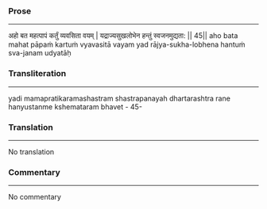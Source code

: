 ### Prose 
 --- 
अहो बत महत्पापं कर्तुं व्यवसिता वयम् |
यद्राज्यसुखलोभेन हन्तुं स्वजनमुद्यता: || 45||
aho bata mahat pāpaṁ kartuṁ vyavasitā vayam
yad rājya-sukha-lobhena hantuṁ sva-janam udyatāḥ

### Transliteration 
 --- 
yadi mamapratikaramashastram shastrapanayah dhartarashtra rane hanyustanme kshemataram bhavet - 45-

### Translation 
 --- 
No translation

### Commentary 
 --- 
No commentary